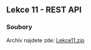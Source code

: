 Lekce 11 - REST API
-------------------

### Soubory

Archív najdete zde: [Lekce11.zip](/data/2019-jaro/java2/Lekce11.zip)

